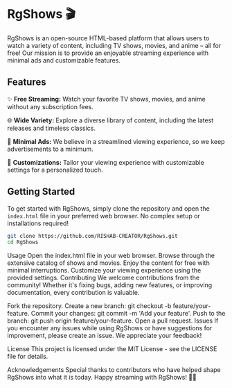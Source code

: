 # RgShows 🎬

RgShows is an open-source HTML-based platform that allows users to watch a variety of content, including TV shows, movies, and anime – all for free! Our mission is to provide an enjoyable streaming experience with minimal ads and customizable features.

## Features

✨ **Free Streaming:** Watch your favorite TV shows, movies, and anime without any subscription fees.

🌐 **Wide Variety:** Explore a diverse library of content, including the latest releases and timeless classics.

🚀 **Minimal Ads:** We believe in a streamlined viewing experience, so we keep advertisements to a minimum.

🎨 **Customizations:** Tailor your viewing experience with customizable settings for a personalized touch.

## Getting Started

To get started with RgShows, simply clone the repository and open the `index.html` file in your preferred web browser. No complex setup or installations required!

```bash
git clone https://github.com/RISHAB-CREATOR/RgShows.git
cd RgShows
```

Usage
Open the index.html file in your web browser.
Browse through the extensive catalog of shows and movies.
Enjoy the content for free with minimal interruptions.
Customize your viewing experience using the provided settings.
Contributing
We welcome contributions from the community! Whether it's fixing bugs, adding new features, or improving documentation, every contribution is valuable.

Fork the repository.
Create a new branch: git checkout -b feature/your-feature.
Commit your changes: git commit -m 'Add your feature'.
Push to the branch: git push origin feature/your-feature.
Open a pull request.
Issues
If you encounter any issues while using RgShows or have suggestions for improvement, please create an issue. We appreciate your feedback!

License
This project is licensed under the MIT License - see the LICENSE file for details.

Acknowledgements
Special thanks to contributors who have helped shape RgShows into what it is today.
Happy streaming with RgShows! 🍿🎉
